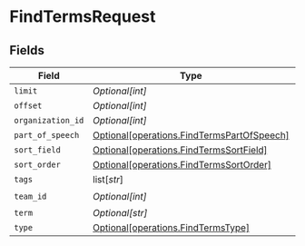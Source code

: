 # FindTermsRequest


## Fields

| Field                                                                                              | Type                                                                                               | Required                                                                                           | Description                                                                                        |
| -------------------------------------------------------------------------------------------------- | -------------------------------------------------------------------------------------------------- | -------------------------------------------------------------------------------------------------- | -------------------------------------------------------------------------------------------------- |
| `limit`                                                                                            | *Optional[int]*                                                                                    | :heavy_minus_sign:                                                                                 | N/A                                                                                                |
| `offset`                                                                                           | *Optional[int]*                                                                                    | :heavy_minus_sign:                                                                                 | N/A                                                                                                |
| `organization_id`                                                                                  | *Optional[int]*                                                                                    | :heavy_minus_sign:                                                                                 | N/A                                                                                                |
| `part_of_speech`                                                                                   | [Optional[operations.FindTermsPartOfSpeech]](undefined/models/operations/findtermspartofspeech.md) | :heavy_minus_sign:                                                                                 | N/A                                                                                                |
| `sort_field`                                                                                       | [Optional[operations.FindTermsSortField]](undefined/models/operations/findtermssortfield.md)       | :heavy_minus_sign:                                                                                 | N/A                                                                                                |
| `sort_order`                                                                                       | [Optional[operations.FindTermsSortOrder]](undefined/models/operations/findtermssortorder.md)       | :heavy_minus_sign:                                                                                 | N/A                                                                                                |
| `tags`                                                                                             | list[*str*]                                                                                        | :heavy_minus_sign:                                                                                 | N/A                                                                                                |
| `team_id`                                                                                          | *Optional[int]*                                                                                    | :heavy_check_mark:                                                                                 | N/A                                                                                                |
| `term`                                                                                             | *Optional[str]*                                                                                    | :heavy_minus_sign:                                                                                 | N/A                                                                                                |
| `type`                                                                                             | [Optional[operations.FindTermsType]](undefined/models/operations/findtermstype.md)                 | :heavy_minus_sign:                                                                                 | N/A                                                                                                |